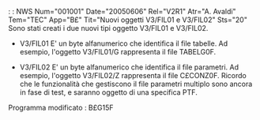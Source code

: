  :  : NWS Num="001001" Date="20050606" Rel="V2R1" Atr="A. Avaldi" Tem="TEC" App="B£" Tit="Nuovi oggetti V3/FIL01 e V3/FIL02" Sts="20"
Sono stati creati i due nuovi tipi oggetto V3/FIL01 e V3/FIL02.

- V3/FIL01
E' un byte alfanumerico che identifica il file tabelle. Ad esempio, l'oggetto V3/FIL01/G rappresenta
il file TABELG0F.

- V3/FIL02
E' un byte alfanumerico che identifica il file parametri. Ad esempio, l'oggetto V3/FIL02/Z rappresenta il file C£CONZ0F.
Ricordo che le funzionalità che gestiscono il file parametri multiplo sono ancora in fase di test,
e saranno oggetto di una specifica PTF.

Programma modificato :  B£G15F
